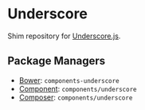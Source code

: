 Underscore
==========

Shim repository for [Underscore.js](http://underscorejs.org).

Package Managers
----------------

* [Bower](http://bower.io): `components-underscore`
* [Component](https://github.com/component/component): `components/underscore`
* [Composer](http://packagist.org/packages/components/underscore): `components/underscore`
